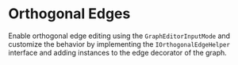 # Orthogonal Edges
  

 Enable orthogonal edge editing using the `GraphEditorInputMode` and customize the behavior by implementing the `IOrthogonalEdgeHelper` interface and adding instances to the edge decorator of the graph.   